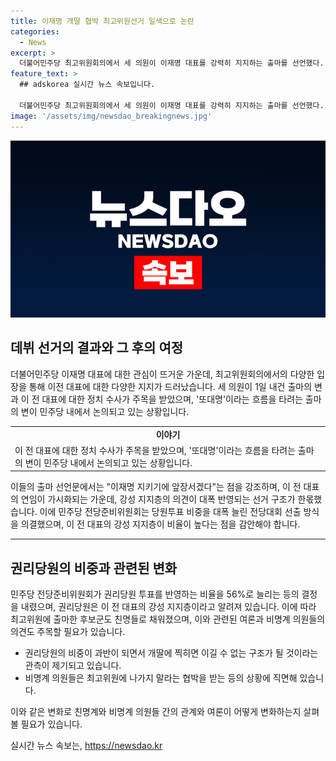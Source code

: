 ```yaml
---
title: 이재명 개딸 협박 최고위원선거 일색으로 논란
categories:
  - News
excerpt: >
  더불어민주당 최고위원회의에서 세 의원이 이재명 대표를 강력히 지지하는 출마를 선언했다. 이에 대해 강성 지지층의 표심을 호소하며 또대명 흐름을 타는 것으로 보인다. 또한, 권리당원 투표 비중 증대로 강성 지지층의 영향력이 크게 늘어나고 있는 상황이며, 친명계의 출마 역시 우려되고 있다. 협박 메시지를 받는 등의 압박에도 불구하고 친명들이 최고위원 후보에 이름을 올리는 가운데, 이 전 대표와의 관계가 선거 구도에 큰 영향을 미치고 있는 것으로 보인다.
feature_text: >
  ## adskorea 실시간 뉴스 속보입니다.

  더불어민주당 최고위원회의에서 세 의원이 이재명 대표를 강력히 지지하는 출마를 선언했다. 이에 대해 강성 지지층의 표심을 호소하며 또대명 흐름을 타는 것으로 보인다. 또한, 권리당원 투표 비중 증대로 강성 지지층의 영향력이 크게 늘어나고 있는 상황이며, 친명계의 출마 역시 우려되고 있다. 협박 메시지를 받는 등의 압박에도 불구하고 친명들이 최고위원 후보에 이름을 올리는 가운데, 이 전 대표와의 관계가 선거 구도에 큰 영향을 미치고 있는 것으로 보인다.
image: '/assets/img/newsdao_breakingnews.jpg'
---
```


<p><img src="/assets/img/newsdao_breakingnews.jpg" alt="adskorea 속보" /></p>

<h2 data-ke-size="size26">데뷔 선거의 결과와 그 후의 여정</h2>

<p data-ke-size="size16">더불어민주당 이재명 대표에 대한 관심이 뜨거운 가운데, 최고위원회의에서의 다양한 입장을 통해 이전 대표에 대한 다양한 지지가 드러났습니다. 세 의원이 1일 내건 출마의 변과 이 전 대표에 대한 정치 수사가 주목을 받았으며, '또대명'이라는 흐름을 타려는 출마의 변이 민주당 내에서 논의되고 있는 상황입니다.</p>

<table>
  <tr>
    <td style="text-align: center; height: 17px;"><b>이야기</b></td>
  </tr>
  <tr>
    <td>이 전 대표에 대한 정치 수사가 주목을 받았으며, '또대명'이라는 흐름을 타려는 출마의 변이 민주당 내에서 논의되고 있는 상황입니다.</td>
  </tr>
</table>

<p data-ke-size="size16">이들의 출마 선언문에서는 "이재명 지키기에 앞장서겠다"는 점을 강조하며, 이 전 대표의 연임이 가시화되는 가운데, 강성 지지층의 의견이 대폭 반영되는 선거 구조가 한몫했습니다. 이에 민주당 전당준비위원회는 당원투표 비중을 대폭 늘린 전당대회 선출 방식을 의결했으며, 이 전 대표의 강성 지지층이 비율이 높다는 점을 감안해야 합니다.</p>

<hr />

<h2 data-ke-size="size26">권리당원의 비중과 관련된 변화</h2>

<p data-ke-size="size16">민주당 전당준비위원회가 권리당원 투표를 반영하는 비율을 56%로 늘리는 등의 결정을 내렸으며, 권리당원은 이 전 대표의 강성 지지층이라고 알려져 있습니다. 이에 따라 최고위원에 출마한 후보군도 친명들로 채워졌으며, 이와 관련된 여론과 비명계 의원들의 의견도 주목할 필요가 있습니다.</p>

<ul>
  <li>권리당원의 비중이 과반이 되면서 개딸에 찍히면 이길 수 없는 구조가 될 것이라는 관측이 제기되고 있습니다.</li>
  <li>비명계 의원들은 최고위원에 나가지 말라는 협박을 받는 등의 상황에 직면해 있습니다.</li>
</ul>

<p data-ke-size="size16">이와 같은 변화로 친명계와 비명계 의원들 간의 관계와 여론이 어떻게 변화하는지 살펴볼 필요가 있습니다.</p>
실시간 뉴스 속보는, <a href="https://newsdao.kr" rel="dofollow">https://newsdao.kr</a>


